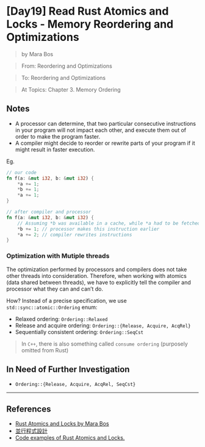 # [Day19] Read Rust Atomics and Locks - Memory Reordering and Optimizations

> by Mara Bos

> From: Reordering and Optimizations

> To: Reordering and Optimizations

> At Topics: Chapter 3. Memory Ordering

## Notes

- A processor can determine, that two particular consecutive instructions in your program will not impact each other, and execute them out of order to make the program faster.
- A compiler might decide to reorder or rewrite parts of your program if it might result in faster execution.

Eg.

```rust
// our code
fn f(a: &mut i32, b: &mut i32) {
    *a += 1;
    *b += 1;
    *a += 1;
}

// after compiler and processor
fn f(a: &mut i32, b: &mut i32) {
    // Assuming *b was available in a cache, while *a had to be fetched from the main memory
    *b += 1; // processor makes this instruction earlier
    *a += 2; // compiler rewrites instructions
}
```

### Optimization with Mutiple threads

The optimization performed by processors and compilers does not take other threads into consideration. Therefore, when working with atomics (data shared between threads), we have to explicitly tell the compiler and processor what they can and can’t do.

How? Instead of a precise specification, we use `std::sync::atomic::Ordering` enum:

- Relaxed ordering: `Ordering::Relaxed`
- Release and acquire ordering: `Ordering::{Release, Acquire, AcqRel}`
- Sequentially consistent ordering: `Ordering::SeqCst`

> In `C++`, there is also something called `consume ordering` (purposely omitted from Rust)

## In Need of Further Investigation

- `Ordering::{Release, Acquire, AcqRel, SeqCst}`

---

## References

- [Rust Atomics and Locks by Mara Bos](https://marabos.nl/atomics/)
- [並行程式設計](https://hackmd.io/@sysprog/concurrency/https%3A%2F%2Fhackmd.io%2F%40sysprog%2FS1AMIFt0D)
- [Code examples of Rust Atomics and Locks.](https://github.com/m-ou-se/rust-atomics-and-locks)
